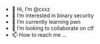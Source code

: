 - 👋 Hi, I’m @cxxz
- 👀 I’m interested in binary security
- 🌱 I’m currently learning pwn
- 💞️ I’m looking to collaborate on ctf
- 📫 How to reach me ...

<!---
cxxz16/cxxz16 is a ✨ special ✨ repository because its `README.md` (this file) appears on your GitHub profile.
You can click the Preview link to take a look at your changes.
--->
